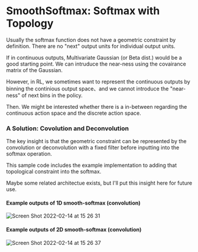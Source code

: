 # SmoothSoftmax: Softmax with Topology

Usually the softmax function does not have a geometric constraint by definition. There are no "next" output units for individual output units.

If in continuous outputs, Multivariate Gaussian (or Beta dist.) would be a good starting point. We can intruduce the near-ness using the covairance matrix of the Gaussian.

However, in RL, we sometimes want to represent the continuous outputs by binning the continious output space、and we cannot introduce the "near-ness" of next bins in the policy. 

Then. We might be interested whether there is a in-between regarding the continuous action space and the discrete action space.

### A Solution: Covolution and Deconvolution

The key insight is that the geometric constraint can be represented by the convolution or deconvolution with a fixed filter before inputting into the softmax operation.

This sample code includes the example implementation to adding that topological constraint into the softmax.

Maybe some related architectue exists, but I'll put this insight here for future use.

#### Example outputs of 1D smooth-softmax (convolution)
![Screen Shot 2022-02-14 at 15 26 31](https://user-images.githubusercontent.com/1684732/153815654-995628ac-0adf-4348-8965-78f040d9d10b.png)

#### Example outputs of 2D smooth-softmax (convolution)
![Screen Shot 2022-02-14 at 15 26 37](https://user-images.githubusercontent.com/1684732/153815660-2d9431e0-8718-4bdf-a81b-d6034435bdcc.png)
